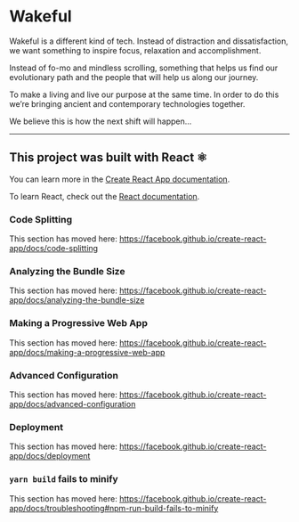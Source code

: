 # Wakeful

Wakeful is a different kind of tech. Instead of distraction and dissatisfaction, we want something to inspire focus, relaxation and accomplishment.

Instead of fo-mo and mindless scrolling, something that helps us find our evolutionary path and the people that will help us along our journey.

To make a living and live our purpose at the same time. In order to do this we’re bringing ancient and contemporary technologies together.  

We believe this is how the next shift will happen...

---------------------------------------

## This project was built with React ⚛ 

You can learn more in the [Create React App documentation](https://facebook.github.io/create-react-app/docs/getting-started).

To learn React, check out the [React documentation](https://reactjs.org/).

### Code Splitting

This section has moved here: https://facebook.github.io/create-react-app/docs/code-splitting

### Analyzing the Bundle Size

This section has moved here: https://facebook.github.io/create-react-app/docs/analyzing-the-bundle-size

### Making a Progressive Web App

This section has moved here: https://facebook.github.io/create-react-app/docs/making-a-progressive-web-app

### Advanced Configuration

This section has moved here: https://facebook.github.io/create-react-app/docs/advanced-configuration

### Deployment

This section has moved here: https://facebook.github.io/create-react-app/docs/deployment

### `yarn build` fails to minify

This section has moved here: https://facebook.github.io/create-react-app/docs/troubleshooting#npm-run-build-fails-to-minify
